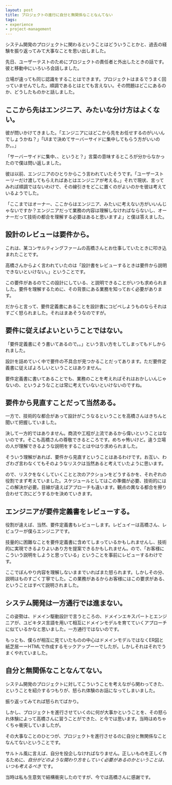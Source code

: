 ```yaml
---
layout: post
title: プロジェクトの進行に自分と無関係なことなんてない
tags: 
- experience
- project-management
---
```


システム開発のプロジェクトに関わるということはどういうことかと、過去の経験を振り返ってみて大事なことを思い出しました。


先日、ユーザーテストのためにプロジェクトの責任者と外出したときの話です。彼と移動中にいろいろ会話しました。

立場が違っても同じ認識をすることはできます。プロジェクトはまるでうまく回っていませんでした。順調であるとはとても言えない。その問題はどこにあるのか、どうしたものかと話しました。

ここから先はエンジニア、みたいな分け方はよくない。
----

彼が問いかけてきました。「エンジニアにはどこから先をお任せするのがいいんでしょうかね？」「UIまで決めてサーバーサイドに集中してもらう方がいいのか。。」

「サーバーサイドに集中、、というと？」言葉の意味するところが分からなかったので僕は問い返しました。

彼は以前、エンジニアのひとりからこう言われていたそうです。「ユーザーストーリーだけ渡してもらえればあとはエンジニアが考える。」それで現状、言ってみれば順調ではないわけで、その線引きをどこに置くのがよいのかを彼は考えているようでした。

「ここまではオーナー、ここからはエンジニア、みたいに考えない方がいいんじゃないですか？エンジニアだって業務の内容は理解しなければならないし、オーナーだって技術の都合を理解する必要はあると思いますよ」と僕は答えました。

設計のレビューは要件から。
----

これは、某コンサルティングファームの高橋さんとお仕事していたときに叩き込まれたことです。

高橋さんからよく言われていたのは「設計書をレビューするときは要件から説明できないといけない。」ということです。

この要件があるのでこの設計にしている、と説明できることがいつも求められました。要件を理解するために、その背景にある業務を知っておく必要があります。

だからと言って、要件定義書にあることを設計書にコピペしようものならそれはすごく怒られました。それはまあそうなのですが。

要件に従えばよいということではない。
----

「要件定義書にそう書いてあるので。。」という言い方をしてしまってもドしかられました。

設計を詰めていく中で要件の不具合が見つかることだってあります。ただ要件定義書に従えばよろしいということはありません。

要件定義書に書いてあることでも、業務のことを考えればそれはおかしいんじゃないの、というようなことは常に考えていないといけないのですね。

要件から見直すことだって当然ある。
----

一方で、技術的な都合があって設計がこうなるということを高橋さんはきちんと聞いて把握していました。

決して一方的ではありません。商流や工程が上流であるから偉いということはないのです。そこも高橋さんの尊敬できるところです。めちゃ怖いけど。違う立場の人が理解できるような説明をすることはやはり求められました。

そういう理解があれば、要件から見直すということはあるわけです。お互い、わざわざ言わなくてもそのようなリスクは当然あると考えていたように思います。

ので、リスクをなくしていくことと次のアクションをどうするかを、それぞれの役割でまず考えていました。スケジュールとしてはこの準備が必要、技術的にはこの解決が必要。目線が違えばアプローチも違います。観点の異なる都合を擦り合わせて次にどうするかを決めていきます。

エンジニアが要件定義書をレビューする。
----

役割が違えば、当然、要件定義書もレビューします。レビュイーは高橋さん、レビュワーが僕らエンジニアです。

技量的に困難なことを要件定義書に含めてしまっているかもしれませんし、技術的に実現できるよりよいあり方を提案できるかもしれません。ので、「お客様にこういう説明をしようと思っている」ということを事前にレビューするわけです。

ここでぼんやり内容を理解しないままでいればまた怒られます。しかしその分、説明はものすごく丁寧でした。この業務があるからお客様にはこの要求がある、ということはすべて説明されました。

システム開発は一方通行では進まない。
----

この姿勢は、ドメイン駆動設計で言うところの、ドメインエキスパートとエンジニアが、ユビキタス言語を用いて相互にドメインモデルを育てていくアプローチに似ているかなと思いました。一方通行ではないのです。

もっとも、僕らが相互に見ていたものの中心はドメインモデルではなくER図と紙芝居ーーHTMLで作成するモックアップーーでしたが。しかしそれはそれでうまくやれていました。

自分と無関係なことなんてない。
----

システム開発のプロジェクトに対してこういうことを考えながら関わってきた、ということを紹介するつもりが、怒られ体験のお話になってしまいました。

振り返ってみてれば怒られてばかり。

しかし、プロジェクトを進行させていくのに何が大事かということを、その怒られ体験によって高橋さんに習うことができた、と今では思います。当時はめちゃくちゃ衝突していましたが。

その大事なことのひとつが、プロジェクトを進行させるのに自分と無関係なことなんてないということです。

サルトル風に言えば、自分を投企しなければなりません。正しいものを正しく作るために、*自分がどのような関わり方をしていく必要があるのかということは、いつも考えるべき* です。

当時は私も生意気で結構衝突したのですが、今では高橋さんに感謝です。
